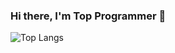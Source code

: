 ### Hi there, I'm Top Programmer 👋

![Top Langs](https://github-readme-stats.vercel.app/api/top-langs/?username=amtp1&layout=compact)
